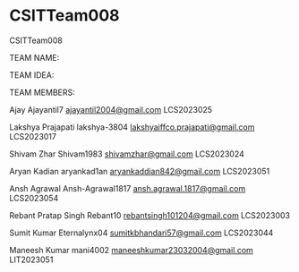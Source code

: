 # CSITTeam008
CSITTeam008

TEAM NAME:

TEAM IDEA:

TEAM MEMBERS:

Ajay   Ajayantil7   ajayantil2004@gmail.com   LCS2023025

Lakshya Prajapati   lakshya-3804   lakshyaiffco.prajapati@gmail.com   LCS2023017

Shivam Zhar   Shivam1983   shivamzhar@gmail.com   LCS2023024

Aryan Kadian   aryankad1an   aryankaddian842@gmail.com   LCS2023051

Ansh Agrawal   Ansh-Agrawal1817   ansh.agrawal.1817@gmail.com   LCS2023054

Rebant Pratap Singh   Rebant10   rebantsingh101204@gmail.com   LCS2023003

Sumit Kumar   Eternalynx04   sumitkbhandari57@gmail.com    LCS2023044

Maneesh Kumar   mani4002   maneeshkumar23032004@gmail.com   LIT2023051

